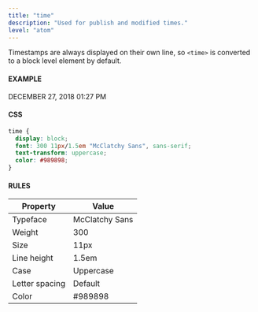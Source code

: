 ```yaml
---
title: "time"
description: "Used for publish and modified times."
level: "atom"
---
```


Timestamps are always displayed on their own line, so `<time>` is converted to a block level element by default.

#### EXAMPLE
<div class="example">
  <time>DECEMBER 27, 2018 01:27 PM</time>
</div>

#### CSS
```css
time {
  display: block;
  font: 300 11px/1.5em "McClatchy Sans", sans-serif;
  text-transform: uppercase;
  color: #989898;
}
```

#### RULES

Property | Value
--- | ---
Typeface | McClatchy Sans
Weight | 300
Size | 11px
Line height | 1.5em
Case | Uppercase
Letter spacing | Default
Color | #989898
